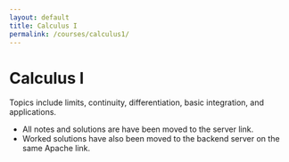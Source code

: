 ```yaml
---
layout: default
title: Calculus I
permalink: /courses/calculus1/
---
```


# Calculus I

Topics include limits, continuity, differentiation, basic integration, and applications.  

- All notes and solutions are have been moved to the server link.
- Worked solutions have also been moved to the backend server on the same Apache link.  
